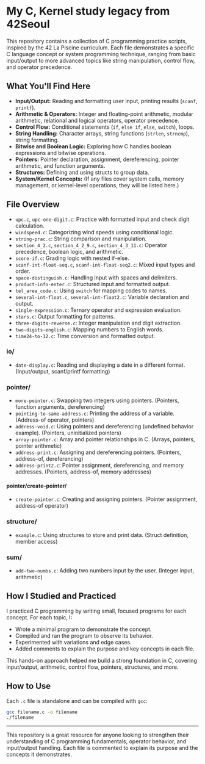 # My C, Kernel study legacy from 42Seoul

This repository contains a collection of C programming practice scripts, inspired by the 42 La Piscine curriculum. Each file demonstrates a specific C language concept or system programming technique, ranging from basic input/output to more advanced topics like string manipulation, control flow, and operator precedence.

## What You'll Find Here

- **Input/Output:** Reading and formatting user input, printing results (`scanf`, `printf`).
- **Arithmetic & Operators:** Integer and floating-point arithmetic, modular arithmetic, relational and logical operators, operator precedence.
- **Control Flow:** Conditional statements (`if`, `else if`, `else`, `switch`), loops.
- **String Handling:** Character arrays, string functions (`strlen`, `strncmp`), string formatting.
- **Bitwise and Boolean Logic:** Exploring how C handles boolean expressions and bitwise operations.
- **Pointers:** Pointer declaration, assignment, dereferencing, pointer arithmetic, and function arguments.
- **Structures:** Defining and using structs to group data.
- **System/Kernel Concepts:** (If any files cover system calls, memory management, or kernel-level operations, they will be listed here.)

## File Overview

- `upc.c`, `upc-one-digit.c`: Practice with formatted input and check digit calculation.
- `windspeed.c`: Categorizing wind speeds using conditional logic.
- `string-prac.c`: String comparison and manipulation.
- `section_4_2.c`, `section_4_2_9.c`, `section_4_3_11.c`: Operator precedence, boolean logic, and arithmetic.
- `score-if.c`: Grading logic with nested if-else.
- `scanf-int-float-seq.c`, `scanf-int-float-seq2.c`: Mixed input types and order.
- `space-distinguish.c`: Handling input with spaces and delimiters.
- `product-info-enter.c`: Structured input and formatted output.
- `tel_area_code.c`: Using `switch` for mapping codes to names.
- `several-int-float.c`, `several-int-float2.c`: Variable declaration and output.
- `single-expression.c`: Ternary operator and expression evaluation.
- `stars.c`: Output formatting for patterns.
- `three-digits-reverse.c`: Integer manipulation and digit extraction.
- `two-digits-english.c`: Mapping numbers to English words.
- `time24-to-12.c`: Time conversion and formatted output.

### io/
- `date-display.c`: Reading and displaying a date in a different format. (Input/output, scanf/printf formatting)

### pointer/
- `more-pointer.c`: Swapping two integers using pointers. (Pointers, function arguments, dereferencing)
- `pointing-to-same-address.c`: Printing the address of a variable. (Address-of operator, pointers)
- `address-void.c`: Using pointers and dereferencing (undefined behavior example). (Pointers, uninitialized pointers)
- `array-pointer.c`: Array and pointer relationships in C. (Arrays, pointers, pointer arithmetic)
- `address-print.c`: Assigning and dereferencing pointers. (Pointers, address-of, dereferencing)
- `address-print2.c`: Pointer assignment, dereferencing, and memory addresses. (Pointers, address-of, memory addresses)

#### pointer/create-pointer/
- `create-pointer.c`: Creating and assigning pointers. (Pointer assignment, address-of operator)

### structure/
- `example.c`: Using structures to store and print data. (Struct definition, member access)

### sum/
- `add-two-numbs.c`: Adding two numbers input by the user. (Integer input, arithmetic)

## How I Studied and Practiced

I practiced C programming by writing small, focused programs for each concept. For each topic, I:
- Wrote a minimal program to demonstrate the concept.
- Compiled and ran the program to observe its behavior.
- Experimented with variations and edge cases.
- Added comments to explain the purpose and key concepts in each file.

This hands-on approach helped me build a strong foundation in C, covering input/output, arithmetic, control flow, pointers, structures, and more.

## How to Use

Each `.c` file is standalone and can be compiled with `gcc`:

```sh
gcc filename.c -o filename
./filename
```

---

This repository is a great resource for anyone looking to strengthen their understanding of C programming fundamentals, operator behavior, and input/output handling. Each file is commented to explain its purpose and the concepts it demonstrates. 